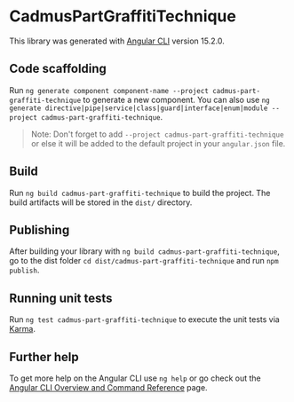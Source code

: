 # CadmusPartGraffitiTechnique

This library was generated with [Angular CLI](https://github.com/angular/angular-cli) version 15.2.0.

## Code scaffolding

Run `ng generate component component-name --project cadmus-part-graffiti-technique` to generate a new component. You can also use `ng generate directive|pipe|service|class|guard|interface|enum|module --project cadmus-part-graffiti-technique`.
> Note: Don't forget to add `--project cadmus-part-graffiti-technique` or else it will be added to the default project in your `angular.json` file. 

## Build

Run `ng build cadmus-part-graffiti-technique` to build the project. The build artifacts will be stored in the `dist/` directory.

## Publishing

After building your library with `ng build cadmus-part-graffiti-technique`, go to the dist folder `cd dist/cadmus-part-graffiti-technique` and run `npm publish`.

## Running unit tests

Run `ng test cadmus-part-graffiti-technique` to execute the unit tests via [Karma](https://karma-runner.github.io).

## Further help

To get more help on the Angular CLI use `ng help` or go check out the [Angular CLI Overview and Command Reference](https://angular.io/cli) page.
